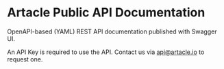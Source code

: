 # Artacle Public API Documentation
OpenAPI-based (YAML) REST API documentation published with Swagger UI.

An API Key is required to use the API. Contact us via api@artacle.io to request one.
